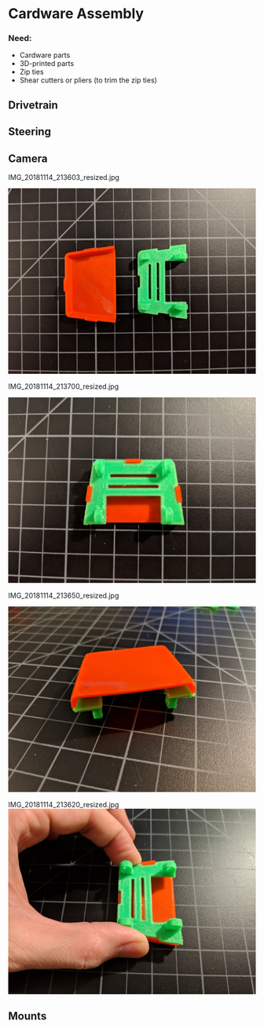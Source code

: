 # Cardware Assembly

### Need:

- Cardware parts
- 3D-printed parts
- Zip ties
- Shear cutters or pliers (to trim the zip ties)


## Drivetrain


## Steering


## Camera
IMG_20181114_213603_resized.jpg

![IMG_20181114_213603_resized.jpg](imgs_camera/IMG_20181114_213603_resized.jpg)


IMG_20181114_213700_resized.jpg

![IMG_20181114_213700_resized.jpg](imgs_camera/IMG_20181114_213700_resized.jpg)

IMG_20181114_213650_resized.jpg

![IMG_20181114_213650_resized.jpg](imgs_camera/IMG_20181114_213650_resized.jpg)

IMG_20181114_213620_resized.jpg
![IMG_20181114_213620_resized.jpg](imgs_camera/IMG_20181114_213620_resized.jpg)

## Mounts

